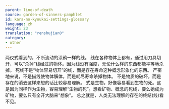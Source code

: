 ```yaml
---
parent: line-of-death
source: garden-of-sinners-pamphlet
id: kara-no-kyoukai-settings-glossary
language: zh
weight: 23
translation: "renshujian0"
category:
- other
---
```


两仪式看到的，不断流动的涂鸦一样的线。
线在各种物体上都有，通过用刀具切开，可以“杀掉”线经过的物体。因为线没有强度，无论什么样的东西都能平等地杀掉。
死线不是“物体容易切开”的线，而是存在寿命这种概念形象化的东西。
严密地来说，不是描线使物体解体，而是耗尽寿命杀掉物体。
不是物质的破坏，而是存在的消去这样来想的话比较容易理解。
式是生物，好像容易看到生物的死。这是因为同样作为生物，容易理解“生物的死”。想看矿物、概念的死线，要么她成为矿物，要么只有全开大脑来“想象”。
总之就是，人类无法理解的存在的终结(线)看不见。
